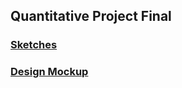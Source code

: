 ## Quantitative Project Final
### [Sketches](https://github.com/miaomiaorepo/Major-Studio1/blob/main/01B-sketch/ReadMe.md)
### [Design Mockup](https://github.com/miaomiaorepo/Major-Studio1/tree/main/01c-mockup)
